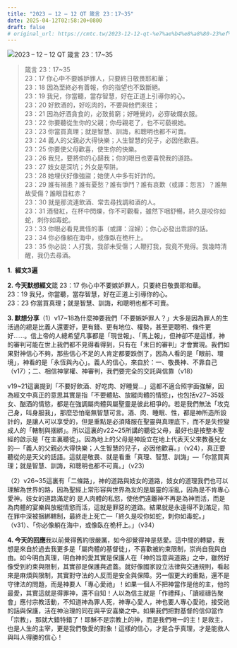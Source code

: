 ```yaml
---
title: "2023 – 12 – 12 QT 箴言 23：17~35"
date: 2025-04-12T02:58:20+0800
draft: false
# original_url: https://cmtc.tw/2023-12-12-qt-%e7%ae%b4%e8%a8%80-23%ef%bc%9a1735
---
```


![2023 – 12 – 12 QT 箴言 23：17~35](/images/qt.jpg  "2023 – 12 – 12 QT 箴言 23：17~35")

> 箴言 23：17~35  
> 23：17 你心中不要嫉妒罪人，只要終日敬畏耶和華；  
> 23：18 因為至終必有善報，你的指望也不致斷絕。  
> 23：19 我兒，你當聽，當存智慧，好在正道上引導你的心。  
> 23：20 好飲酒的，好吃肉的，不要與他們來往；  
> 23：21 因為好酒貪食的，必致貧窮；好睡覺的，必穿破爛衣服。  
> 23：22 你要聽從生你的父親；你母親老了，也不可藐視她。  
> 23：23 你當買真理；就是智慧、訓誨，和聰明也都不可賣。  
> 23：24 義人的父親必大得快樂；人生智慧的兒子，必因他歡喜。  
> 23：25 你要使父母歡喜，使生你的快樂。  
> 23：26 我兒，要將你的心歸我；你的眼目也要喜悅我的道路。  
> 23：27 妓女是深坑；外女是窄阱。  
> 23：28 她埋伏好像強盜；她使人中多有奸詐的。  
> 23：29 誰有禍患？誰有憂愁？誰有爭鬥？誰有哀歎（或譯：怨言）？誰無故受傷？誰眼目紅赤？  
> 23：30 就是那流連飲酒、常去尋找調和酒的人。  
> 23：31 酒發紅，在杯中閃爍，你不可觀看，雖然下咽舒暢，終久是咬你如蛇，刺你如毒蛇。  
> 23：33 你眼必看見異怪的事（或譯：淫婦）；你心必發出乖謬的話。  
> 23：34 你必像躺在海中，或像臥在桅杆上。  
> 23：35 你必說：人打我，我卻未受傷；人鞭打我，我竟不覺得。我幾時清醒，我仍去尋酒。

**1.  經文3遍**

**2. 今天默想經文**箴 23：17 你心中不要嫉妒罪人，只要終日敬畏耶和華。  
23：19 我兒，你當聽，當存智慧，好在正道上引導你的心。  
23：23 你當買真理；就是智慧、訓誨，和聰明也都不可賣。

**3. 默想分享**（1）v17~18為什麼神要我們「不要嫉妒罪人？」大多是因為罪人的生活過的總是比義人還要好，更有錢、更有地位、權勢，甚至更聰明、條件更好……。信上帝的人總希望凡事都是「現世報」、「馬上報」，但神卻不是這樣，神的審判可能在世上我們都不見得看得到，只有在「末日的審判」才會實現。我們如果對神信心不夠，那些信心不足的人肯定都要跌倒了，因為人看的是「眼前、環境」，神看的是「永恆與內心」。義人的信心，來自於：一、敬畏神、不靠自己（v17）；二、相信神掌權、神審判，我們要完全的交託與信靠（v18）

v19~21這裏提到「不要好飲酒、好吃肉、好睡覺…」這都不適合照字面強解，因為經文中真正的意思其實是指「不要體貼、放縱肉體的情慾」，也包括v27~35妓女、酗酒的情慾，都是在強調屬肉體與屬聖靈是彼此相爭的。若是我們無法「攻克己身，叫身服我」，那麼恐怕毫無智慧可言。酒、肉、睡眠、性，都是神所造所設計的，是讓人可以享受的，但是重點是必須降服在聖靈與真理底下，而不是失控變成人的「轄制與捆綁」。所以這裏的v22~25所講的聽從父母，最好也是按整本聖經的啟示是「在主裏聽從」。因為地上的父母是神設立在地上代表天父來教養兒女的—「義人的父親必大得快樂；人生智慧的兒子，必因他歡喜。」（v24），真正要聽從的是天父的話語。這就是敬畏、就是看重「真理、智慧、訓誨」—「你當買真理；就是智慧、訓誨，和聰明也都不可賣。」（v23）

（2）v26~35這裏有「二條路」，神的道路與妓女的道路，妓女的道理我們也可以理解為世界的路，因為聖經上常形容與世界為友的是屬靈的淫亂，因為是不肯專心愛神。妓女的道路滿足的 是人肉體的私慾，使他們遠離神不再是為神而活，而是為肉體的宴樂與放縱情慾而活，這就是罪惡的道路。結果就是永遠得不到滿足，陷在罪中深被捆綁轄制，最終走上死亡—「終久是咬你如蛇，刺你如毒蛇。」（v31）、「你必像躺在海中，或像臥在桅杆上。」（v34）

**4. 今天的回應**我以前覺得舊約很嚴厲，如今卻覺得神是慈愛。這中間的轉變，我想是來自於過去我更多是「屬肉體的基督徒」，不喜歡被約束限制，崇尚自我與自由。如今明白真理，明白神的愛其實是保護人在「神的旨意與道路」之中，雖然好像受到約束與限制，其實卻是保護與遮蓋。就好像國家設立法律與交通規則，看起來是麻煩與限制，其實對守法的人反而是安全與保障。另一個更大的重點，還不是守律法的問題，而是神要人「專心愛祂」！如果一個人不把神當作是他的主，他的最愛，其實這就是得罪神，還不自知！人以為信主就是「作禮拜」、「讀經禱告聚會」應付宗教活動，不知道神為罪人死，神專心愛人，神也要人專心愛祂，接受祂的話與保護，活在神治理的同在與平安喜樂之中。如果我們把對基督的信仰當作「宗教」，那就大錯特錯了！耶穌不是宗教上的神，而是我們唯一的主！是救主，也是人生的主宰，更是我們敬愛的對象！這樣的信心，才是合乎真理，才是能救人與叫人得勝的信心！